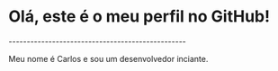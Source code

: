 
<html>
    <h1>Olá, este é o meu perfil no GitHub!</h1>
-------------------------------------------------
    <p>Meu nome é Carlos e sou um desenvolvedor inciante.</p>
    <p>
    
</html>
